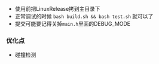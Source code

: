 + 使用前把LinuxRelease拷到主目录下
+ 正常调试的时候 `bash build.sh && bash test.sh` 就可以了
+ 提交可能要记得关掉`main.h`里面的DEBUG_MODE 




### 优化点
+ 碰撞检测